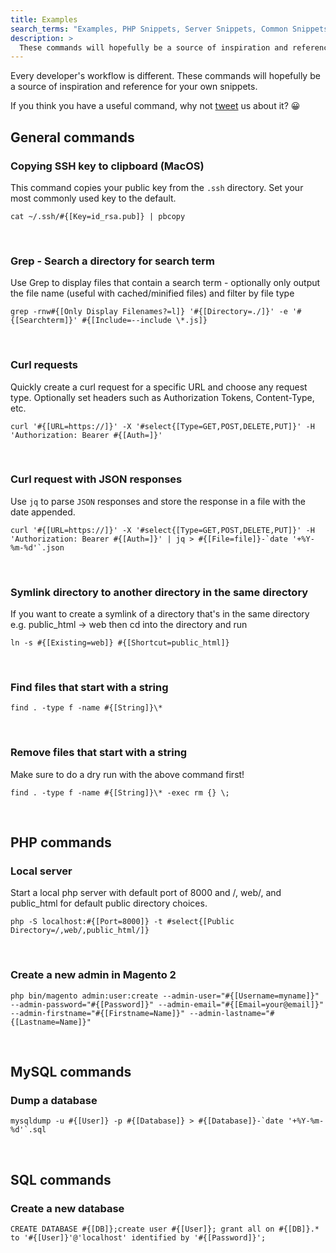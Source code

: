 ```yaml
---
title: Examples
search_terms: "Examples, PHP Snippets, Server Snippets, Common Snippets, Magento Snippets, SQL Snippets, MySQL"
description: >
  These commands will hopefully be a source of inspiration and reference for your own snippets. If you think you have a good one, why not tweet us about it? 😀
---
```


Every developer's workflow is different. These commands will hopefully be a source of inspiration and reference for your own snippets. 

If you think you have a useful command, why not [tweet](https://twitter.com/sniplineapp) us about it? 😀

## General commands

### Copying SSH key to clipboard (MacOS)

This command copies your public key from the `.ssh` directory. Set your most commonly used key to the default.

~~~snipline
cat ~/.ssh/#{[Key=id_rsa.pub]} | pbcopy
~~~
<br>

### Grep - Search a directory for search term

Use Grep to display files that contain a search term - optionally only output the file name (useful with cached/minified files) and filter by file type

~~~snipline
grep -rnw#{[Only Display Filenames?=l]} '#{[Directory=./]}' -e '#{[Searchterm]}' #{[Include=--include \*.js]}
~~~
<br>

### Curl requests

Quickly create a curl request for a specific URL and choose any request type. Optionally set headers such as Authorization Tokens, Content-Type, etc.

~~~snipline
curl '#{[URL=https://]}' -X '#select{[Type=GET,POST,DELETE,PUT]}' -H 'Authorization: Bearer #{[Auth=]}'
~~~
<br>

### Curl request with JSON responses

Use `jq` to parse `JSON` responses and store the response in a file with the date appended.

~~~snipline
curl '#{[URL=https://]}' -X '#select{[Type=GET,POST,DELETE,PUT]}' -H 'Authorization: Bearer #{[Auth=]}' | jq > #{[File=file]}-`date '+%Y-%m-%d'`.json
~~~
<br>

### Symlink directory to another directory in the same directory

If you want to create a symlink of a directory that's in the same directory e.g. public_html -> web then cd into the directory and run

~~~snipline
ln -s #{[Existing=web]} #{[Shortcut=public_html]}
~~~
<br>

### Find files that start with a string

~~~snipline
find . -type f -name #{[String]}\*
~~~
<br>

### Remove files that start with a string

Make sure to do a dry run with the above command first!

~~~snipline
find . -type f -name #{[String]}\* -exec rm {} \;
~~~
<br>

## PHP commands

### Local server

Start a local php server with default port of 8000 and  /, web/, and public_html for default public directory choices.

~~~snipline
php -S localhost:#{[Port=8000]} -t #select{[Public Directory=/,web/,public_html/]}
~~~
<br>

### Create a new admin in Magento 2

~~~snipline
php bin/magento admin:user:create --admin-user="#{[Username=myname]}" --admin-password="#{[Password]}" --admin-email="#{[Email=your@email]}" --admin-firstname="#{[Firstname=Name]}" --admin-lastname="#{[Lastname=Name]}"
~~~
<br>

## MySQL commands

### Dump a database

~~~snipline
mysqldump -u #{[User]} -p #{[Database]} > #{[Database]}-`date '+%Y-%m-%d'`.sql
~~~
<br>

## SQL commands

### Create a new database

~~~snipline
CREATE DATABASE #{[DB]};create user #{[User]}; grant all on #{[DB]}.* to '#{[User]}'@'localhost' identified by '#{[Password]}';
~~~
<br>